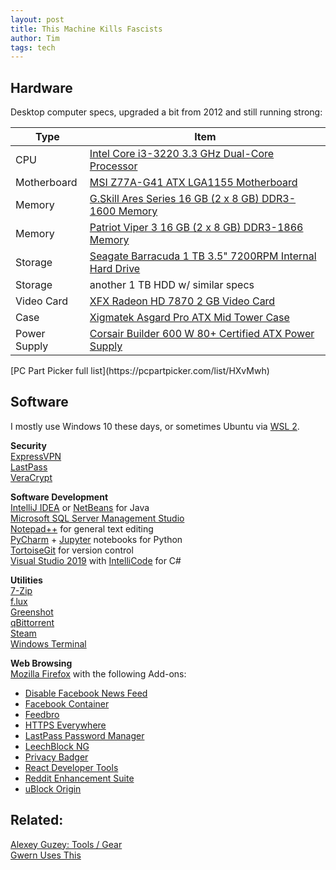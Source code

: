 ```yaml
---
layout: post
title: This Machine Kills Fascists
author: Tim 
tags: tech
---
```


## Hardware
Desktop computer specs, upgraded a bit from 2012 and still running strong:  
<table class="pcpp-part-list">
  <thead>
    <tr>
      <th>Type</th>
      <th>Item</th>
    </tr>
  </thead>
  <tbody>
    <tr>
      <td class="pcpp-part-list-type">CPU</td>
      <td class="pcpp-part-list-item"><a href="https://pcpartpicker.com/product/dZphP6/intel-cpu-bx80637i33220">Intel Core i3-3220 3.3 GHz Dual-Core Processor</a></td>
    </tr>
    <tr>
      <td class="pcpp-part-list-type">Motherboard</td>
      <td class="pcpp-part-list-item"><a href="https://pcpartpicker.com/product/4JK7YJ/msi-motherboard-z77ag41">MSI Z77A-G41 ATX LGA1155 Motherboard</a></td>
    </tr>
	<tr>
      <td class="pcpp-part-list-type">Memory</td>
      <td class="pcpp-part-list-item"><a href="https://pcpartpicker.com/product/nJLypg/gskill-memory-f31600c10d16gao">G.Skill Ares Series 16 GB (2 x 8 GB) DDR3-1600 Memory</a></td>
    </tr>
    <tr>
      <td class="pcpp-part-list-type">Memory</td>
      <td class="pcpp-part-list-item"><a href="https://pcpartpicker.com/product/zsTmP6/patriot-memory-pv316g186c0k">Patriot Viper 3 16 GB (2 x 8 GB) DDR3-1866 Memory</a></td>
    </tr>
    <tr>
      <td class="pcpp-part-list-type">Storage</td>
      <td class="pcpp-part-list-item"><a href="https://pcpartpicker.com/product/kLmLrH/seagate-internal-hard-drive-st31000524as">Seagate Barracuda 1 TB 3.5" 7200RPM Internal Hard Drive</a></td>
    </tr>
	<tr>
      <td class="pcpp-part-list-type">Storage</td>
      <td>another 1 TB HDD w/ similar specs</td>
    </tr>
    <tr>
      <td class="pcpp-part-list-type">Video Card</td>
      <td class="pcpp-part-list-item"><a href="https://pcpartpicker.com/product/G8V48d/xfx-video-card-fx787acnfc">XFX Radeon HD 7870 2 GB Video Card</a></td>
    </tr>
    <tr>
      <td class="pcpp-part-list-type">Case</td>
      <td class="pcpp-part-list-item"><a href="https://pcpartpicker.com/product/GwBv6h/xigmatek-case-cccae37bsu02">Xigmatek Asgard Pro ATX Mid Tower Case</a></td>
    </tr>
    <tr>
      <td class="pcpp-part-list-type">Power Supply</td>
      <td class="pcpp-part-list-item"><a href="https://pcpartpicker.com/product/R4Lypg/corsair-power-supply-cmpsu600cxv2">Corsair Builder 600 W 80+ Certified ATX Power Supply</a></td>
    </tr>
  </tbody>
</table>
[PC Part Picker full list](https://pcpartpicker.com/list/HXvMwh)

## Software
I mostly use Windows 10 these days, or sometimes Ubuntu via [WSL 2](https://docs.microsoft.com/en-us/windows/wsl/wsl2-install). 

**Security**  
[ExpressVPN](https://www.expressvpn.com/)   
[LastPass](https://lastpass.com/)  
[VeraCrypt](https://www.veracrypt.fr/en/Home.html)  

**Software Development**  
[IntelliJ IDEA](https://www.jetbrains.com/idea/) or [NetBeans](https://netbeans.apache.org/) for Java  
[Microsoft SQL Server Management Studio](https://docs.microsoft.com/en-us/sql/ssms/)  
[Notepad++](https://notepad-plus-plus.org/) for general text editing  
[PyCharm](https://www.jetbrains.com/pycharm/) + [Jupyter](https://jupyter.org/) notebooks for Python  
[TortoiseGit](https://tortoisegit.org/) for version control  
[Visual Studio 2019](https://visualstudio.microsoft.com/vs/) with [IntelliCode](https://visualstudio.microsoft.com/services/intellicode/) for C#  

**Utilities**  
[7-Zip](https://www.7-zip.org/)  
[f.lux](https://justgetflux.com/)  
[Greenshot](https://getgreenshot.org/downloads/)  
[qBittorrent](https://www.qbittorrent.org/)  
[Steam](https://store.steampowered.com/)  
[Windows Terminal](https://www.hanselman.com/blog/ItsTimeForYouToInstallWindowsTerminal.aspx)  

**Web Browsing**  
[Mozilla Firefox](https://www.mozilla.org/firefox/) with the following Add-ons:  
* [Disable Facebook News Feed](https://addons.mozilla.org/en-US/firefox/addon/disable-facebook-news-feed/)
* [Facebook Container ](https://addons.mozilla.org/en-US/firefox/addon/facebook-container/)
* [Feedbro](https://addons.mozilla.org/en-US/firefox/addon/feedbroreader/)
* [HTTPS Everywhere](https://addons.mozilla.org/en-US/firefox/addon/https-everywhere/)
* [LastPass Password Manager](https://addons.mozilla.org/en-US/firefox/addon/lastpass-password-manager/)
* [LeechBlock NG](https://addons.mozilla.org/en-US/firefox/addon/leechblock-ng/)
* [Privacy Badger](https://addons.mozilla.org/en-US/firefox/addon/privacy-badger17/)
* [React Developer Tools](https://addons.mozilla.org/en-US/firefox/addon/react-devtools/)  
* [Reddit Enhancement Suite](https://addons.mozilla.org/en-US/firefox/addon/reddit-enhancement-suite/)
* [uBlock Origin](https://addons.mozilla.org/en-US/firefox/addon/ublock-origin/)

## Related:  
[Alexey Guzey: Tools / Gear](https://guzey.com/tools-gear/)  
[Gwern Uses This](https://www.gwern.net/Links#uses-this)  
